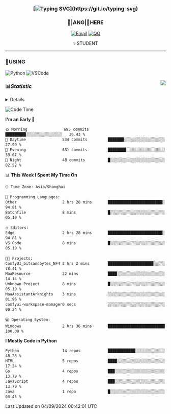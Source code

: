 <div align="center">


### [![Typing SVG](https://readme-typing-svg.herokuapp.com?size=25&duration=2500&color=8C43EA&vCenter=true&width=200&height=40&lines=%F0%9F%8C%B1ANGJustinl%F0%9F%8C%B1+!)](https://git.io/typing-svg)


### 🥛|**ANG**|🥛HERE



[![Email](https://img.shields.io/badge/Email-ANGJustin@163.com-6A5ACD?style=flat-square&logoColor=fff)](mailto:ANGJustinl@163.com)
[![QQ](https://img.shields.io/badge/QQ-77139032-98FB98?style=flat-square&logoColor=fff)](https://qm.qq.com/cgi-bin/qm/qr?k=mcs-cON_aPNfc3hO8-H7lWJHDX-5nKr7&noverify=0)




✨STUDENT 

</div>

---

### 🎨USING

![Python](https://img.shields.io/badge/-Python-blue?style=flat-square&logo=Python&logoColor=fff)
![VSCode](https://img.shields.io/badge/-VSCode-blue?style=flat-square&logo=visualstudiocode&logoColor=fff)


<a href="#">
  <img align="right" src="https://github-readme-stats.vercel.app/api?username=ANGJustinl&count_private=true&show_icons=true&hide_border=true&bg_color=15,f2f7fd,E0EAFC" />
</a>




### 📊*Statistic* 

<details>

<p align="center">
   <img src="github-metrics.svg" alt="typing-svg">
</p>

[![Github activity graph](https://github-readme-activity-graph.angforever.top/graph?username=ANGJustinl&theme=dracula)](https://github.com/ANGJustinl/ANGJustinl)
![image](https://github.com/ANGJustinl/ANGJustinl/assets/96008766/f6c957b8-b907-482a-8804-4c1f944d4b60)
</details>

<!--START_SECTION:waka-->
![Code Time](http://img.shields.io/badge/Code%20Time-253%20hrs%2035%20mins-blue)

**I'm an Early 🐤** 

```text
🌞 Morning                695 commits         █████████░░░░░░░░░░░░░░░░   36.43 % 
🌆 Daytime                534 commits         ███████░░░░░░░░░░░░░░░░░░   27.99 % 
🌃 Evening                631 commits         ████████░░░░░░░░░░░░░░░░░   33.07 % 
🌙 Night                  48 commits          █░░░░░░░░░░░░░░░░░░░░░░░░   02.52 % 
```


📊 **This Week I Spent My Time On** 

```text
🕑︎ Time Zone: Asia/Shanghai

💬 Programming Languages: 
Other                    2 hrs 28 mins       ████████████████████████░   94.81 % 
Batchfile                8 mins              █░░░░░░░░░░░░░░░░░░░░░░░░   05.19 % 

🔥 Editors: 
Edge                     2 hrs 28 mins       ████████████████████████░   94.81 % 
VS Code                  8 mins              █░░░░░░░░░░░░░░░░░░░░░░░░   05.19 % 

🐱‍💻 Projects: 
ComfyUI_bitsandbytes_NF4 2 hrs 2 mins        ████████████████████░░░░░   78.41 % 
MaaResource              22 mins             ████░░░░░░░░░░░░░░░░░░░░░   14.14 % 
Unknown Project          8 mins              █░░░░░░░░░░░░░░░░░░░░░░░░   05.19 % 
MaaAssistantArknights    3 mins              ░░░░░░░░░░░░░░░░░░░░░░░░░   01.96 % 
comfyui-workspace-manager0 secs              ░░░░░░░░░░░░░░░░░░░░░░░░░   00.24 % 

💻 Operating System: 
Windows                  2 hrs 36 mins       █████████████████████████   100.00 % 
```

**I Mostly Code in Python** 

```text
Python                   14 repos            ████████████░░░░░░░░░░░░░   48.28 % 
HTML                     5 repos             ████░░░░░░░░░░░░░░░░░░░░░   17.24 % 
Go                       4 repos             ███░░░░░░░░░░░░░░░░░░░░░░   13.79 % 
JavaScript               4 repos             ███░░░░░░░░░░░░░░░░░░░░░░   13.79 % 
Java                     1 repo              █░░░░░░░░░░░░░░░░░░░░░░░░   03.45 % 
```




 Last Updated on 04/09/2024 00:42:01 UTC
<!--END_SECTION:waka-->
